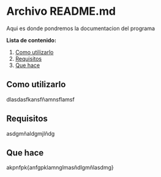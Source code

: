 # Archivo README.md

Aqui es donde pondremos la documentacion del programa

**Lista de contenido:**
1. [Como utilizarlo](#como-utilizarlo)
1. [Requisitos](#requisitos)
1. [Que hace](#que-hace)




## Como utilizarlo
dlasdasfkansfñamnsflamsf

## Requisitos
asdgmñaldgmjlñdg

## Que hace
akpnfpk{anfgpklamnglmasñdlgmñlasdmg}